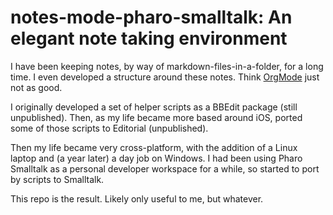 # notes-mode-pharo-smalltalk: An elegant note taking environment

I have been keeping notes, by way of markdown-files-in-a-folder, for a long time. I even developed a structure around these notes. Think [OrgMode](https://orgmode.org/) just not as good. 

I originally developed a set of helper scripts as a BBEdit package (still unpublished). Then, as my life became more based around iOS, ported some of those scripts to Editorial (unpublished).

Then my life became very cross-platform, with the addition of a Linux laptop and (a year later) a day job on Windows. I had been using Pharo Smalltalk as a personal developer workspace for a while, so started to port by scripts to Smalltalk.

This repo is the result. Likely only useful to me, but whatever.

